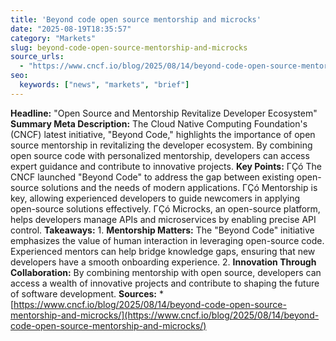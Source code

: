 ```yaml
---
title: 'Beyond code open source mentorship and microcks'
date: "2025-08-19T18:35:57"
category: "Markets"
slug: beyond-code-open-source-mentorship-and-microcks
source_urls:
  - "https://www.cncf.io/blog/2025/08/14/beyond-code-open-source-mentorship-and-microcks/"
seo:
  keywords: ["news", "markets", "brief"]
---
```

**Headline:** "Open Source and Mentorship Revitalize Developer Ecosystem"  **Summary Meta Description:** The Cloud Native Computing Foundation's (CNCF) latest initiative, "Beyond Code," highlights the importance of open source mentorship in revitalizing the developer ecosystem. By combining open source code with personalized mentorship, developers can access expert guidance and contribute to innovative projects.  **Key Points:**  ΓÇó The CNCF launched "Beyond Code" to address the gap between existing open-source solutions and the needs of modern applications. ΓÇó Mentorship is key, allowing experienced developers to guide newcomers in applying open-source solutions effectively. ΓÇó Microcks, an open-source platform, helps developers manage APIs and microservices by enabling precise API control.  **Takeaways:**  1. **Mentorship Matters:** The "Beyond Code" initiative emphasizes the value of human interaction in leveraging open-source code. Experienced mentors can help bridge knowledge gaps, ensuring that new developers have a smooth onboarding experience. 2. **Innovation Through Collaboration:** By combining mentorship with open source, developers can access a wealth of innovative projects and contribute to shaping the future of software development.  **Sources:**  * [https://www.cncf.io/blog/2025/08/14/beyond-code-open-source-mentorship-and-microcks/](https://www.cncf.io/blog/2025/08/14/beyond-code-open-source-mentorship-and-microcks/) 
